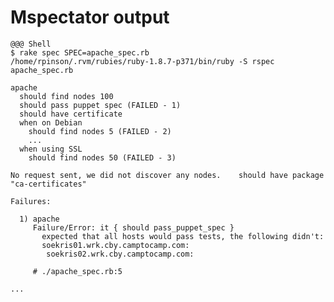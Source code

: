 # Mspectator output

    @@@ Shell
    $ rake spec SPEC=apache_spec.rb
    /home/rpinson/.rvm/rubies/ruby-1.8.7-p371/bin/ruby -S rspec apache_spec.rb
    
    apache
      should find nodes 100
      should pass puppet spec (FAILED - 1)
      should have certificate
      when on Debian
        should find nodes 5 (FAILED - 2)
        ...
      when using SSL
        should find nodes 50 (FAILED - 3)
    
    No request sent, we did not discover any nodes.    should have package "ca-certificates"
    
    Failures:
    
      1) apache 
         Failure/Error: it { should pass_puppet_spec }
           expected that all hosts would pass tests, the following didn't:
           soekris01.wrk.cby.camptocamp.com:
            soekris02.wrk.cby.camptocamp.com:
            
         # ./apache_spec.rb:5

    ...

